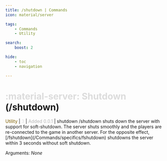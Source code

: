 ```yaml
---
title: /shutdown | Commands
icon: material/server

tags:
    - Commands
    - Utility

search:
    boost: 2

hide:
    - toc
    - navigation

---
```

# <p style="color: rgb(220,220,220); display: inline;">:material-server: Shutdown</p> (/shutdown)
<div style="display:inline;">
<p style="color: #7F5F02; display: inline;">Utility</p> | <p style="color: rgb(220,220,220); display: inline;">3</p> | <p style="color: rgb(180,180,180); display: inline;"> Added 0.0.1</p> | shutdown
</div>
/shutdown shuts down the server with support for soft-shutdown. The server shuts smoothly and the players are re-connected to the game in another server. For the opposite effect, [/fshutdown](/Commands/specifics/fshutdown) shutdowns the server within 3 seconds without soft shutdown.

Arguments: _None_